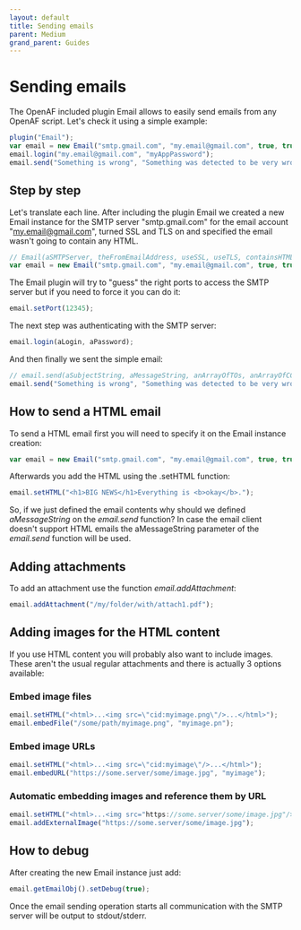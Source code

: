 ```yaml
---
layout: default
title: Sending emails
parent: Medium
grand_parent: Guides
---
```


# Sending emails

The OpenAF included plugin Email allows to easily send emails from any OpenAF script. Let's check it using a simple example:

````javascript
plugin("Email");
var email = new Email("smtp.gmail.com", "my.email@gmail.com", true, true, false);
email.login("my.email@gmail.com", "myAppPassword");
email.send("Something is wrong", "Something was detected to be very wrong.", [ "someone@somewhere.com" ], [], [], "my.email@gmail.com");
````

## Step by step

Let's translate each line. After including the plugin Email we created a new Email instance for the SMTP server "smtp.gmail.com" for the email account "my.email@gmail.com", turned SSL and TLS on and specified the email wasn't going to contain any HTML.

````javascript
// Email(aSMTPServer, theFromEmailAddress, useSSL, useTLS, containsHTML)
var email = new Email("smtp.gmail.com", "my.email@gmail.com", true, true, false);
````

The Email plugin will try to "guess" the right ports to access the SMTP server but if you need to force it you can do it:

````javascript
email.setPort(12345);
````

The next step was authenticating with the SMTP server:

````javascript
email.login(aLogin, aPassword);
````

And then finally we sent the simple email:

````javascript
// email.send(aSubjectString, aMessageString, anArrayOfTOs, anArrayOfCCs, anArrayOfBCCs, aFromEmailAddress)
email.send("Something is wrong", "Something was detected to be very wrong.", [ "someone@somewhere.com" ], [], [], "my.email@gmail.com");
````

## How to send a HTML email

To send a HTML email first you will need to specify it on the Email instance creation:

````javascript
var email = new Email("smtp.gmail.com", "my.email@gmail.com", true, true, true);
````

Afterwards you add the HTML using the .setHTML function:

````javascript
email.setHTML("<h1>BIG NEWS</h1>Everything is <b>okay</b>.");
````

So, if we just defined the email contents why should we defined _aMessageString_ on the _email.send_ function? In case the email client doesn't support HTML emails the aMessageString parameter of the _email.send_ function will be used.

## Adding attachments

To add an attachment use the function _email.addAttachment_:

````javascript
email.addAttachment("/my/folder/with/attach1.pdf");
````

## Adding images for the HTML content

If you use HTML content you will probably also want to include images. These aren't the usual regular attachments and there is actually 3 options available:

### Embed image files

````javascript
email.setHTML("<html>...<img src=\"cid:myimage.png\"/>...</html>");
email.embedFile("/some/path/myimage.png", "myimage.pn");
````

### Embed image URLs

````javascript
email.setHTML("<html>...<img src=\"cid:myimage\"/>...</html>");
email.embedURL("https://some.server/some/image.jpg", "myimage");
````

### Automatic embedding images and reference them by URL

````javascript
email.setHTML("<html>...<img src="https://some.server/some/image.jpg"/>...</html>");
email.addExternalImage("https://some.server/some/image.jpg");
````

## How to debug

After creating the new Email instance just add:

````javascript
email.getEmailObj().setDebug(true);
````

Once the email sending operation starts all communication with the SMTP server will be output to stdout/stderr.